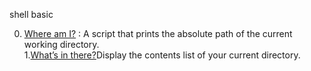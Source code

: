 shell basic

0. [Where am I?](./0-current_working_directory) : A script that prints the absolute path of the current working directory.                                        
1.[What’s in there?](1-listit)Display the contents list of your current directory.
                                               

